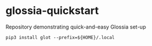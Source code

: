 # glossia-quickstart
Repository demonstrating quick-and-easy Glossia set-up

    pip3 install glot --prefix=${HOME}/.local
